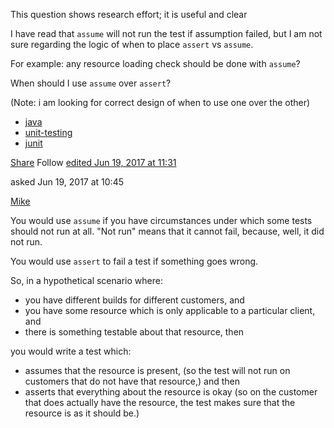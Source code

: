 This question shows research effort; it is useful and clear

I have read that `assume` will not run the test if assumption failed, but I am not sure regarding the logic of when to place `assert` vs `assume`.

For example: any resource loading check should be done with `assume`?

When should I use `assume` over `assert`?

(Note: i am looking for correct design of when to use one over the other)

-   [java](https://stackoverflow.com/questions/tagged/java "show questions tagged 'java'")
-   [unit-testing](https://stackoverflow.com/questions/tagged/unit-testing "show questions tagged 'unit-testing'")
-   [junit](https://stackoverflow.com/questions/tagged/junit)

[Share](https://stackoverflow.com/q/44628483 "Short permalink to this question") Follow [edited Jun 19, 2017 at 11:31](https://stackoverflow.com/posts/44628483/revisions "show all edits to this post")

asked Jun 19, 2017 at 10:45

[Mike](https://stackoverflow.com/users/3083679/mike)


You would use `assume` if you have circumstances under which some tests should not run at all. "Not run" means that it cannot fail, because, well, it did not run.

You would use `assert` to fail a test if something goes wrong.

So, in a hypothetical scenario where:

-   you have different builds for different customers, and
-   you have some resource which is only applicable to a particular client, and
-   there is something testable about that resource, then

you would write a test which:

-   assumes that the resource is present, (so the test will not run on customers that do not have that resource,) and then
-   asserts that everything about the resource is okay (so on the customer that does actually have the resource, the test makes sure that the resource is as it should be.)